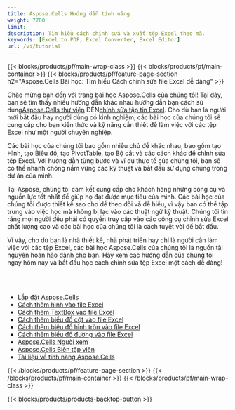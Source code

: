 ```yaml
---
title: Aspose.Cells Hướng dẫn tính năng
weight: 7700
limit:
description: Tìm hiểu cách chỉnh sửa và xuất tệp Excel theo mã.
keywords: [Excel to PDF, Excel Converter, Excel Editor]
url: /vi/tutorial
---
```

{{< blocks/products/pf/main-wrap-class >}}
{{< blocks/products/pf/main-container >}}
{{< blocks/products/pf/feature-page-section h2="Aspose.Cells Bài học: Tìm hiểu Cách chỉnh sửa file Excel dễ dàng" >}}

<p>
 Chào mừng bạn đến với trang bài học Aspose.Cells của chúng tôi! Tại đây, bạn sẽ tìm thấy nhiều hướng dẫn khác nhau hướng dẫn bạn cách sử dụng<a href="https://www.nuget.org/packages/Aspose.Cells">Aspose.Cells thư viện</a> ĐẾN<a href="https://products.aspose.app/cells/editor/">chỉnh sửa tập tin Excel</a>. Cho dù bạn là người mới bắt đầu hay người dùng có kinh nghiệm, các bài học của chúng tôi sẽ cung cấp cho bạn kiến thức và kỹ năng cần thiết để làm việc với các tệp Excel như một người chuyên nghiệp.
</p>
<p>
Các bài học của chúng tôi bao gồm nhiều chủ đề khác nhau, bao gồm tạo Hình, tạo Biểu đồ, tạo PivotTable, tạo Bộ cắt và các cách khác để chỉnh sửa tệp Excel. Với hướng dẫn từng bước và ví dụ thực tế của chúng tôi, bạn sẽ có thể nhanh chóng nắm vững các kỹ thuật và bắt đầu sử dụng chúng trong dự án của mình.</p>
<p>
Tại Aspose, chúng tôi cam kết cung cấp cho khách hàng những công cụ và nguồn lực tốt nhất để giúp họ đạt được mục tiêu của mình. Các bài học của chúng tôi được thiết kế sao cho dễ theo dõi và dễ hiểu, vì vậy bạn có thể tập trung vào việc học mà không bị lạc vào các thuật ngữ kỹ thuật. Chúng tôi tin rằng mọi người đều phải có quyền truy cập vào các công cụ chỉnh sửa Excel chất lượng cao và các bài học của chúng tôi là cách tuyệt vời để bắt đầu.</p>
<p>
Vì vậy, cho dù bạn là nhà thiết kế, nhà phát triển hay chỉ là người cần làm việc với các tệp Excel, các bài học Aspose.Cells của chúng tôi là nguồn tài nguyên hoàn hảo dành cho bạn. Hãy xem các hướng dẫn của chúng tôi ngay hôm nay và bắt đầu học cách chỉnh sửa tệp Excel một cách dễ dàng!
</p>

<br />
<br />

<div class="code-sample">
    <ul class="link-list">
        <li class="link-item"><a href="https://docs.aspose.com/cells/net/installation/">Lắp đặt Aspose.Cells</a></li>
        <li class="link-item"><a href="add-shapes-in-excel">Cách thêm hình vào file Excel</a></li>
        <li class="link-item"><a href="add-textbox-in-excel">Cách thêm TextBox vào file Excel</a></li>
        <li class="link-item"><a href="add-column-chart-in-excel">Cách thêm biểu đồ cột vào file Excel</a></li>
        <li class="link-item"><a href="add-pie-chart-in-excel">Cách thêm biểu đồ hình tròn vào file Excel</a></li>
        <li class="link-item"><a href="add-line-chart-in-excel">Cách thêm biểu đồ đường vào file Excel</a></li>
        <li class="link-item"><a href="https://products.aspose.app/cells/viewer/">Aspose.Cells Người xem</a></li> 
        <li class="link-item"><a href="https://products.aspose.app/cells/editor/">Aspose.Cells Biên tập viên</a></li>        
        <li class="link-item"><a href="https://docs.aspose.com/cells/net/features/">Tài liệu về tính năng Aspose.Cells</a></li>
    </ul>
</div>



{{< /blocks/products/pf/feature-page-section >}}
{{< /blocks/products/pf/main-container >}}
{{< /blocks/products/pf/main-wrap-class >}}

{{< blocks/products/products-backtop-button >}}